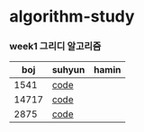 # algorithm-study

### week1 그리디 알고리즘

boj| suhyun | hamin |
-|-|-
1541 | [code](https://github.com/suhyun1/algorithm-study/blob/master/suhyun/greedy/boj1451.cpp) | 
14717 |[code](https://github.com/suhyun1/algorithm-study/blob/master/suhyun/greedy/boj14717.cpp) |
2875 |[code](https://github.com/suhyun1/algorithm-study/blob/master/TestCommit.cpp) |
